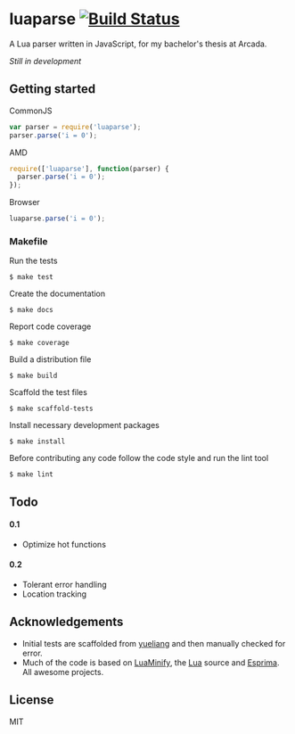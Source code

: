 # luaparse [![Build Status](https://travis-ci.org/oxyc/luaparse.png)](https://travis-ci.org/oxyc/luaparse)

A Lua parser written in JavaScript, for my bachelor's thesis at Arcada.

*Still in development*

## Getting started

CommonJS

```javascript
var parser = require('luaparse');
parser.parse('i = 0');
```

AMD

```javascript
require(['luaparse'], function(parser) {
  parser.parse('i = 0');
});
```

Browser

```javascript
luaparse.parse('i = 0');
```

### Makefile

Run the tests

    $ make test

Create the documentation

    $ make docs

Report code coverage

    $ make coverage

Build a distribution file

    $ make build

Scaffold the test files

    $ make scaffold-tests

Install necessary development packages

    $ make install

Before contributing any code follow the code style and run the lint tool

    $ make lint

## Todo

#### 0.1

- Optimize hot functions

#### 0.2

- Tolerant error handling
- Location tracking

## Acknowledgements

* Initial tests are scaffolded from [yueliang][yueliang] and then manually checked for error.
* Much of the code is based on [LuaMinify][luaminify], the [Lua][lua] source and [Esprima][esprima]. All awesome projects.

## License

MIT

[luaminify]: https://github.com/stravant/LuaMinify
[yueliang]: http://yueliang.luaforge.net/
[lua]: http://www.lua.org
[esprima]: http://esprima.org
